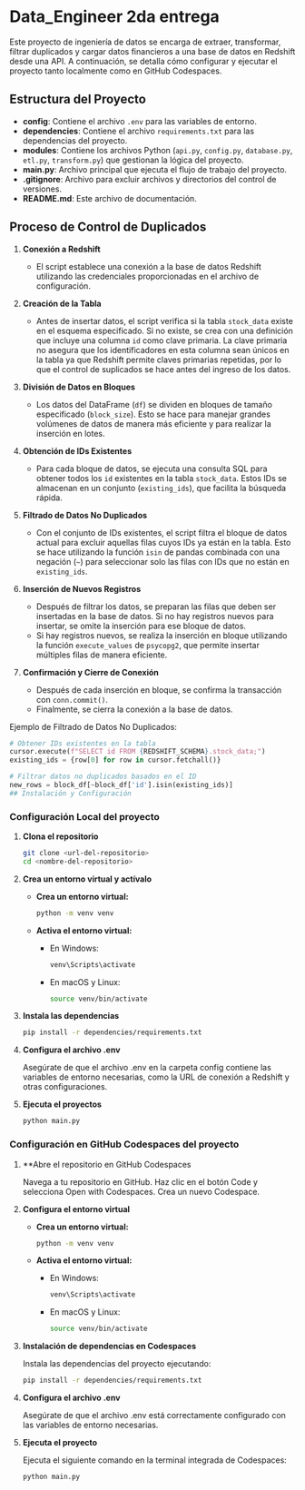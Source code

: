 # Data_Engineer 2da entrega

Este proyecto de ingeniería de datos se encarga de extraer, transformar, filtrar duplicados y cargar datos financieros a una base de datos en Redshift desde una API. A continuación, se detalla cómo configurar y ejecutar el proyecto tanto localmente como en GitHub Codespaces.

## Estructura del Proyecto

- **config**: Contiene el archivo `.env` para las variables de entorno.
- **dependencies**: Contiene el archivo `requirements.txt` para las dependencias del proyecto.
- **modules**: Contiene los archivos Python (`api.py`, `config.py`, `database.py`, `etl.py`, `transform.py`) que gestionan la lógica del proyecto.
- **main.py**: Archivo principal que ejecuta el flujo de trabajo del proyecto.
- **.gitignore**: Archivo para excluir archivos y directorios del control de versiones.
- **README.md**: Este archivo de documentación.

## Proceso de Control de Duplicados

1. **Conexión a Redshift**
   - El script establece una conexión a la base de datos Redshift utilizando las credenciales proporcionadas en el archivo de configuración.

2. **Creación de la Tabla**
   - Antes de insertar datos, el script verifica si la tabla `stock_data` existe en el esquema especificado. Si no existe, se crea con una definición que incluye una columna `id` como clave primaria. La clave primaria no asegura que los identificadores en esta columna sean únicos en la tabla ya que Redshift permite claves primarias repetidas, por lo que el control de suplicados se hace antes del ingreso de los datos.

3. **División de Datos en Bloques**
   - Los datos del DataFrame (`df`) se dividen en bloques de tamaño especificado (`block_size`). Esto se hace para manejar grandes volúmenes de datos de manera más eficiente y para realizar la inserción en lotes.

4. **Obtención de IDs Existentes**
   - Para cada bloque de datos, se ejecuta una consulta SQL para obtener todos los `id` existentes en la tabla `stock_data`. Estos IDs se almacenan en un conjunto (`existing_ids`), que facilita la búsqueda rápida.

5. **Filtrado de Datos No Duplicados**
   - Con el conjunto de IDs existentes, el script filtra el bloque de datos actual para excluir aquellas filas cuyos IDs ya están en la tabla. Esto se hace utilizando la función `isin` de pandas combinada con una negación (`~`) para seleccionar solo las filas con IDs que no están en `existing_ids`.

6. **Inserción de Nuevos Registros**
   - Después de filtrar los datos, se preparan las filas que deben ser insertadas en la base de datos. Si no hay registros nuevos para insertar, se omite la inserción para ese bloque de datos.
   - Si hay registros nuevos, se realiza la inserción en bloque utilizando la función `execute_values` de `psycopg2`, que permite insertar múltiples filas de manera eficiente.

7. **Confirmación y Cierre de Conexión**
   - Después de cada inserción en bloque, se confirma la transacción con `conn.commit()`.
   - Finalmente, se cierra la conexión a la base de datos.

Ejemplo de Filtrado de Datos No Duplicados:

```python
# Obtener IDs existentes en la tabla
cursor.execute(f"SELECT id FROM {REDSHIFT_SCHEMA}.stock_data;")
existing_ids = {row[0] for row in cursor.fetchall()}

# Filtrar datos no duplicados basados en el ID
new_rows = block_df[~block_df['id'].isin(existing_ids)]
## Instalación y Configuración
```


### Configuración Local del proyecto

1. **Clona el repositorio**

   ```bash
   git clone <url-del-repositorio>
   cd <nombre-del-repositorio>
   ```

2. **Crea un entorno virtual y actívalo**

   - **Crea un entorno virtual:**

     ```bash
     python -m venv venv
     ```

   - **Activa el entorno virtual:**

     - En Windows:

       ```bash
       venv\Scripts\activate
       ```

     - En macOS y Linux:

       ```bash
       source venv/bin/activate
       ```

3. **Instala las dependencias**

    ```bash
    pip install -r dependencies/requirements.txt
    ```

4. **Configura el archivo .env**

    Asegúrate de que el archivo .env en la carpeta config contiene las variables de entorno necesarias, como la URL de conexión a Redshift y otras configuraciones.

5. **Ejecuta el proyectos**

    ```bash
    python main.py
    ```

### Configuración en GitHub Codespaces del proyecto

1. **Abre el repositorio en GitHub Codespaces

    Navega a tu repositorio en GitHub.
    Haz clic en el botón Code y selecciona Open with Codespaces.
    Crea un nuevo Codespace.

2. **Configura el entorno virtual**

   - **Crea un entorno virtual:**

     ```bash
     python -m venv venv
     ```

   - **Activa el entorno virtual:**

     - En Windows:

       ```bash
       venv\Scripts\activate
       ```

     - En macOS y Linux:

       ```bash
       source venv/bin/activate
       ```

3. **Instalación de dependencias en Codespaces**

    Instala las dependencias del proyecto ejecutando:

    ```bash
    pip install -r dependencies/requirements.txt
    ```

4. **Configura el archivo .env**

    Asegúrate de que el archivo .env está correctamente configurado con las variables de entorno necesarias.

5. **Ejecuta el proyecto**

    Ejecuta el siguiente comando en la terminal integrada de Codespaces:

    ```bash
    python main.py
    ```